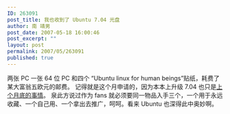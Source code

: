 ```yaml
---
ID: 263091
post_title: 我也收到了 Ubuntu 7.04 光盘
author: 南 靖男
post_date: 2007-05-18 16:00:46
post_excerpt: ""
layout: post
permalink: 2007/05/263091
published: true
---
```

两张 PC 一张 64 位 PC 和四个 “Ubuntu linux for human beings”贴纸，耗费了某大富翁五欧元的邮费。
记得就是这个月申请的，因为本本上升级 7.04 也只是<a href="/2007/04/28/263073">上个月底的事情</a>。
泉此方说过作为 fans 就必须要同一物品入手三个，一个用于永远收藏、一个自己用、一个拿出去推广，呵呵。看来 Ubuntu 也深得此中奥妙啊。